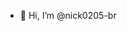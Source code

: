 - 👋 Hi, I’m @nick0205-br

<!---
nick0205-br/nick0205-br is a ✨ special ✨ repository because its `README.md` (this file) appears on your GitHub profile.
You can click the Preview link to take a look at your changes.
--->
